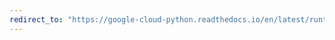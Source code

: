 ```yaml
---
redirect_to: "https://google-cloud-python.readthedocs.io/en/latest/runtimeconfig/changelog.html"
---
```

